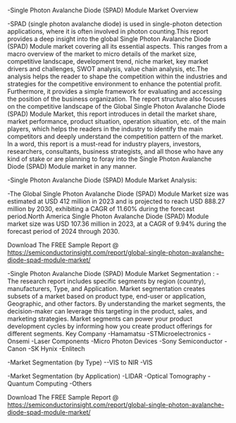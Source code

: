 -Single Photon Avalanche Diode (SPAD) Module Market Overview

-SPAD (single photon avalanche diode) is used in single-photon detection applications, where it is often involved in photon counting.This report provides a deep insight into the global Single Photon Avalanche Diode (SPAD) Module market covering all its essential aspects. This ranges from a macro overview of the market to micro details of the market size, competitive landscape, development trend, niche market, key market drivers and challenges, SWOT analysis, value chain analysis, etc.The analysis helps the reader to shape the competition within the industries and strategies for the competitive environment to enhance the potential profit. Furthermore, it provides a simple framework for evaluating and accessing the position of the business organization. The report structure also focuses on the competitive landscape of the Global Single Photon Avalanche Diode (SPAD) Module Market, this report introduces in detail the market share, market performance, product situation, operation situation, etc. of the main players, which helps the readers in the industry to identify the main competitors and deeply understand the competition pattern of the market. In a word, this report is a must-read for industry players, investors, researchers, consultants, business strategists, and all those who have any kind of stake or are planning to foray into the Single Photon Avalanche Diode (SPAD) Module market in any manner.

-Single Photon Avalanche Diode (SPAD) Module Market Analysis:

-The Global Single Photon Avalanche Diode (SPAD) Module Market size was estimated at USD 412 million in 2023 and is projected to reach USD 888.27 million by 2030, exhibiting a CAGR of 11.60% during the forecast period.North America Single Photon Avalanche Diode (SPAD) Module market size was USD 107.36 million in 2023, at a CAGR of 9.94% during the forecast period of 2024 through 2030.

Download The FREE Sample Report @  https://semiconductorinsight.com/report/global-single-photon-avalanche-diode-spad-module-market/


-Single Photon Avalanche Diode (SPAD) Module Market Segmentation :
-The research report includes specific segments by region (country), manufacturers, Type, and Application. Market segmentation creates subsets of a market based on product type, end-user or application, Geographic, and other factors. By understanding the market segments, the decision-maker can leverage this targeting in the product, sales, and marketing strategies. Market segments can power your product development cycles by informing how you create product offerings for different segments. Key Company
-Hamamatsu
-STMicroelectronics
-Onsemi
-Laser Components
-Micro Photon Devices
-Sony Semiconductor
-Canon
-SK Hynix
-Enlitech

-Market Segmentation (by Type)
--VIS to NIR
-VIS

-Market Segmentation (by Application)
-LIDAR
-Optical Tomography
-Quantum Computing
-Others


Download The FREE Sample Report @  https://semiconductorinsight.com/report/global-single-photon-avalanche-diode-spad-module-market/ 
